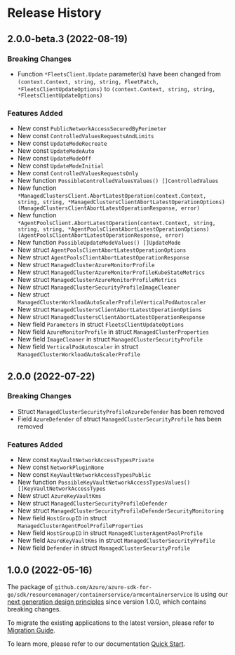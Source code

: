 # Release History

## 2.0.0-beta.3 (2022-08-19)
### Breaking Changes

- Function `*FleetsClient.Update` parameter(s) have been changed from `(context.Context, string, string, FleetPatch, *FleetsClientUpdateOptions)` to `(context.Context, string, string, *FleetsClientUpdateOptions)`

### Features Added

- New const `PublicNetworkAccessSecuredByPerimeter`
- New const `ControlledValuesRequestsAndLimits`
- New const `UpdateModeRecreate`
- New const `UpdateModeAuto`
- New const `UpdateModeOff`
- New const `UpdateModeInitial`
- New const `ControlledValuesRequestsOnly`
- New function `PossibleControlledValuesValues() []ControlledValues`
- New function `*ManagedClustersClient.AbortLatestOperation(context.Context, string, string, *ManagedClustersClientAbortLatestOperationOptions) (ManagedClustersClientAbortLatestOperationResponse, error)`
- New function `*AgentPoolsClient.AbortLatestOperation(context.Context, string, string, string, *AgentPoolsClientAbortLatestOperationOptions) (AgentPoolsClientAbortLatestOperationResponse, error)`
- New function `PossibleUpdateModeValues() []UpdateMode`
- New struct `AgentPoolsClientAbortLatestOperationOptions`
- New struct `AgentPoolsClientAbortLatestOperationResponse`
- New struct `ManagedClusterAzureMonitorProfile`
- New struct `ManagedClusterAzureMonitorProfileKubeStateMetrics`
- New struct `ManagedClusterAzureMonitorProfileMetrics`
- New struct `ManagedClusterSecurityProfileImageCleaner`
- New struct `ManagedClusterWorkloadAutoScalerProfileVerticalPodAutoscaler`
- New struct `ManagedClustersClientAbortLatestOperationOptions`
- New struct `ManagedClustersClientAbortLatestOperationResponse`
- New field `Parameters` in struct `FleetsClientUpdateOptions`
- New field `AzureMonitorProfile` in struct `ManagedClusterProperties`
- New field `ImageCleaner` in struct `ManagedClusterSecurityProfile`
- New field `VerticalPodAutoscaler` in struct `ManagedClusterWorkloadAutoScalerProfile`


## 2.0.0 (2022-07-22)
### Breaking Changes

- Struct `ManagedClusterSecurityProfileAzureDefender` has been removed
- Field `AzureDefender` of struct `ManagedClusterSecurityProfile` has been removed

### Features Added

- New const `KeyVaultNetworkAccessTypesPrivate`
- New const `NetworkPluginNone`
- New const `KeyVaultNetworkAccessTypesPublic`
- New function `PossibleKeyVaultNetworkAccessTypesValues() []KeyVaultNetworkAccessTypes`
- New struct `AzureKeyVaultKms`
- New struct `ManagedClusterSecurityProfileDefender`
- New struct `ManagedClusterSecurityProfileDefenderSecurityMonitoring`
- New field `HostGroupID` in struct `ManagedClusterAgentPoolProfileProperties`
- New field `HostGroupID` in struct `ManagedClusterAgentPoolProfile`
- New field `AzureKeyVaultKms` in struct `ManagedClusterSecurityProfile`
- New field `Defender` in struct `ManagedClusterSecurityProfile`


## 1.0.0 (2022-05-16)

The package of `github.com/Azure/azure-sdk-for-go/sdk/resourcemanager/containerservice/armcontainerservice` is using our [next generation design principles](https://azure.github.io/azure-sdk/general_introduction.html) since version 1.0.0, which contains breaking changes.

To migrate the existing applications to the latest version, please refer to [Migration Guide](https://aka.ms/azsdk/go/mgmt/migration).

To learn more, please refer to our documentation [Quick Start](https://aka.ms/azsdk/go/mgmt).